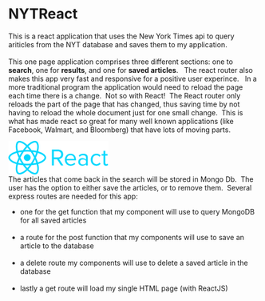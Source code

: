 # NYTReact
This is a react application that uses the New York Times api to query ariticles from the NYT database and saves them to my application.
<br><br>
This one page application comprises three different sections: one to <strong>search</strong>, one for <strong>results</strong>, and one for <strong>saved articles</strong>. &nbsp; The react router also makes this app very fast and responsive for a positive user experince. &nbsp; In a more traditional program the application would need to reload the page each time there is a change.&nbsp; Not so with React! &nbsp;The React router only reloads the part of the page that has changed, thus saving time by not having to reload the whole document just for one small change. &nbsp;This is what has made react so great for many well known applications (like Facebook, Walmart, and Bloomberg) that have lots of moving parts. 

<img src="client/public/images/React_logo_wordmark.png" alt="Drawing" style="width: 200px; float: left;" />
<br>
<br>
<br>
<br>
The articles that come back in the search will be stored in Mongo Db.&nbsp; The user has the option to either save the articles, or to remove them. &nbsp;Several express routes are needed for this app: 

<ul>
<li>one for the get function that my component will use to query MongoDB for all saved articles
<br><br>
<li>a route for the post function that my components will use to save an article to the database
<br><br>
<li>a delete route my components will use to delete a saved article in the database
<br><br>
<li>lastly a get route will load my single HTML page (with ReactJS)
</ul>